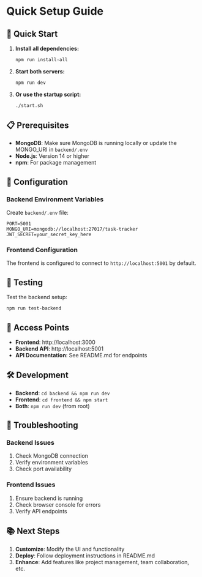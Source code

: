# Quick Setup Guide

## 🚀 Quick Start

1. **Install all dependencies:**
   ```bash
   npm run install-all
   ```

2. **Start both servers:**
   ```bash
   npm run dev
   ```

3. **Or use the startup script:**
   ```bash
   ./start.sh
   ```

## 📋 Prerequisites

- **MongoDB**: Make sure MongoDB is running locally or update the MONGO_URI in `backend/.env`
- **Node.js**: Version 14 or higher
- **npm**: For package management

## 🔧 Configuration

### Backend Environment Variables
Create `backend/.env` file:
```env
PORT=5001
MONGO_URI=mongodb://localhost:27017/task-tracker
JWT_SECRET=your_secret_key_here
```

### Frontend Configuration
The frontend is configured to connect to `http://localhost:5001` by default.

## 🧪 Testing

Test the backend setup:
```bash
npm run test-backend
```

## 📱 Access Points

- **Frontend**: http://localhost:3000
- **Backend API**: http://localhost:5001
- **API Documentation**: See README.md for endpoints

## 🛠️ Development

- **Backend**: `cd backend && npm run dev`
- **Frontend**: `cd frontend && npm start`
- **Both**: `npm run dev` (from root)

## 🚨 Troubleshooting

### Backend Issues
1. Check MongoDB connection
2. Verify environment variables
3. Check port availability

### Frontend Issues
1. Ensure backend is running
2. Check browser console for errors
3. Verify API endpoints

## 📚 Next Steps

1. **Customize**: Modify the UI and functionality
2. **Deploy**: Follow deployment instructions in README.md
3. **Enhance**: Add features like project management, team collaboration, etc.
